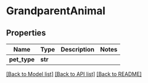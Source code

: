 # GrandparentAnimal


## Properties
Name | Type | Description | Notes
------------ | ------------- | ------------- | -------------
**pet_type** | **str** |  | 

[[Back to Model list]](../README.md#documentation-for-models) [[Back to API list]](../README.md#documentation-for-api-endpoints) [[Back to README]](../README.md)



